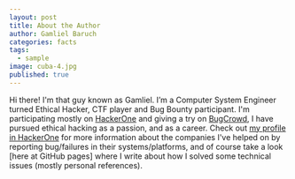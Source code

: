 ```yaml
---
layout: post
title: About the Author
author: Gamliel Baruch
categories: facts
tags:
  - sample
image: cuba-4.jpg
published: true
---
```


Hi there! I'm that guy known as Gamliel. I’m a Computer System Engineer turned Ethical Hacker, CTF player and Bug Bounty participant. I'm participating mostly on [HackerOne](https://hackerone.com/hacktivity) and giving a try on [BugCrowd](https://bugcrowd.com/), I have pursued ethical hacking as a passion, and as a career. Check out [my profile in HackerOne](https://hackerone.com/gamliel) for more information about the companies I've helped on by reporting bug/failures in their systems/platforms, and of course take a look [here at GitHub pages] where I write about how I solved some technical issues (mostly personal references).
